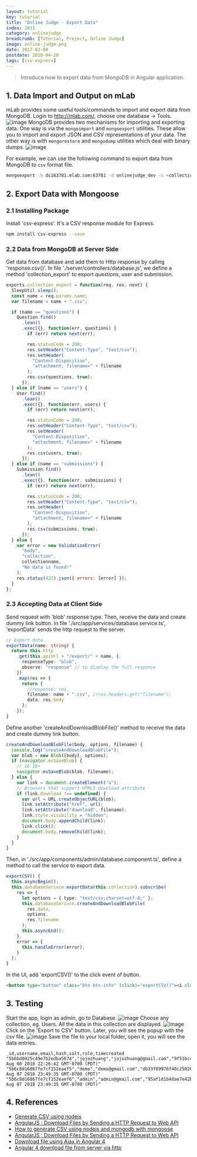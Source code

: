 ```yaml
---
layout: tutorial
key: tutorial
title: "Online Judge - Export Data"
index: 2813
category: onlinejudge
breadcrumb: [Tutorial, Project, Online Judge]
image: online-judge.png
date: 2017-03-08
postdate: 2018-04-20
tags: [csv-express]
---
```


> Introduce how to export data from MongoDB in Angular application.

## 1. Data Import and Output on mLab
mLab provides some useful tools/commands to import and export data from MongoDB. Login to http://mlab.com/, choose one database -> Tools.
![image](/public/images/frontend/2813/mlab_tools.png)
MongoDB provides two mechanisms for importing and exporting data. One way is via the `mongoimport` and `mongoexport` utilities. These allow you to import and export JSON and CSV representations of your data. The other way is with `mongorestore` and `mongodump` utilities which deal with binary dumps.
![image](/public/images/frontend/2813/mlab_commands.png)

For example, we can use the following command to export data from MongoDB to `csv` format file.
```sh
mongoexport -h ds163781.mlab.com:63781 -d onlinejudge_dev -c <collection> -u <user> -p <password> -o <output .csv file> --csv -f <comma-separated list of field names>
```

## 2. Export Data with Mongoose
### 2.1 Installing Package
Install 'csv-express'. It's a CSV response module for Express.
```sh
npm install csv-express --save
```
### 2.2 Data from MongoDB at Server Side
Get data from database and add them to Http response by calling 'response.csv()'. In file './server/controllers/database.js', we define a method 'collection_export' to export questions, user and submission.
```javascript
exports.collection_export = function(req, res, next) {
  SleepUtil.sleep();
  const name = req.params.name;
  var filename = name + ".csv";

  if (name == "questions") {
    Question.find()
      .lean()
      .exec({}, function(err, questions) {
        if (err) return next(err);

        res.statusCode = 200;
        res.setHeader("Content-Type", "text/csv");
        res.setHeader(
          "Content-Disposition",
          "attachment; filename=" + filename
        );
        res.csv(questions, true);
      });
  } else if (name == "users") {
    User.find()
      .lean()
      .exec({}, function(err, users) {
        if (err) return next(err);

        res.statusCode = 200;
        res.setHeader("Content-Type", "text/csv");
        res.setHeader(
          "Content-Disposition",
          "attachment; filename=" + filename
        );
        res.csv(users, true);
      });
  } else if (name == "submissions") {
    Submission.find()
      .lean()
      .exec({}, function(err, submissions) {
        if (err) return next(err);

        res.statusCode = 200;
        res.setHeader("Content-Type", "text/csv");
        res.setHeader(
          "Content-Disposition",
          "attachment; filename=" + filename
        );
        res.csv(submissions, true);
      });
  } else {
    var error = new ValidationError(
      "body",
      "collection",
      collectionname,
      "No data is found!"
    );
    res.status(422).json({ errors: [error] });
  }
};
```
### 2.3 Accepting Data at Client Side
Send request with 'blob' response type. Then, receive the data and create dummy link button. In file './src/app/services/database.service.ts', 'exportData' sends the http request to the server.
```typescript
// Export data
exportData(name: string) {
  return this.http
    .get(this.apiUrl + "/export/" + name, {
      responseType: "blob",
      observe: "response" // to display the full response
    })
    .map(res => {
      return {
        //response: res,
        filename: name + ".csv", //res.headers.get("filename");
        data: res.body
      };
    });
}
```
Define another 'createAndDownloadBlobFile()' method to receive the data and create dummy link button.
```typescript
createAndDownloadBlobFile(body, options, filename) {
  console.log("createAndDownloadBlobFile");
  var blob = new Blob([body], options);
  if (navigator.msSaveBlob) {
    // IE 10+
    navigator.msSaveBlob(blob, filename);
  } else {
    var link = document.createElement("a");
    // Browsers that support HTML5 download attribute
    if (link.download !== undefined) {
      var url = URL.createObjectURL(blob);
      link.setAttribute("href", url);
      link.setAttribute("download", filename);
      link.style.visibility = "hidden";
      document.body.appendChild(link);
      link.click();
      document.body.removeChild(link);
    }
  }
}
```
Then, in './src/app/components/admin/database.component.ts', define a method to call the service to export data.
```typescript
exportCSV() {
  this.asyncBegin();
  this.databaseSerivce.exportData(this.collection).subscribe(
    res => {
      let options = { type: "text/csv;charset=utf-8;" };
      this.databaseSerivce.createAndDownloadBlobFile(
        res.data,
        options,
        res.filename
      );
      this.asyncEnd();
    },
    error => {
      this.handleError(error);
    }
  );
}
```
In the UI, add 'exportCSV()' to the click event of button.
```html
<button type="button" class="btn btn-info" (click)="exportCSV()"><i class="fa fa-file-excel-o"></i> Export to CSV</button>
```

## 3. Testing
Start the app, login as admin, go to Database.
![image](/public/images/frontend/2813/test_menu.png)
Choose any collection, eg. Users. All the data in this collection are displayed.
![image](/public/images/frontend/2813/test_database.png)
Click on the 'Export to CSV' button. Later, you will see the popup with the csv file.
![image](/public/images/frontend/2813/test_download.png)
Save the file to your local folder, open it, you will see the data entries.
```csv
_id,username,email,hash,salt,role,timecreated
"5b6bd0925c49e7b2edba5674","jojozhuang","jojozhuang@gmail.com","9f51bcd7a80a8da6fa02dcc9e136cd2ea5a08a24c988e4d822ebeb0b3eb430fd9a62af4fc6e1c456cb12cbc5b8792f737166ca39b3bb0fe4d34e1cd1ae134fd3","f8dae7c30d811b322b8763afc424fec0","admin","Wed Aug 08 2018 22:26:42 GMT-0700 (PDT)"
"5b6c8d16867fe7cf152eaef5","demo","demo@gmail.com","db33f89976f40c25026eb60ca8975c5391015b8f3ea42e18f38a10b65833f977bbd1093b034b3435ef21ca5edb9f541edd991254c0e370b13cf6cfbe2d865457","a9c0ad6442a6c14e0fb426312359845e","regular","Tue Aug 07 2018 23:49:35 GMT-0700 (PDT)"
"5b6c8d16867fe7cf152eaef6","admin","admin@gmail.com","95af1d1b4dae7e42b23e15fe3fad7d9360d828eba3bce126bf40f9595ad940b28690907a2b4a976898561cb725b3fc562d793596a040826f41cfaccd40825812","7df2bb6d0c96a4fd83c92d79b3f8e68d","admin","Tue Aug 07 2018 23:49:35 GMT-0700 (PDT)"
```

## 4. References
* [Generate CSV using nodejs](http://programmerblog.net/generate-csv-using-nodejs/)
* [AngularJS : Download Files by Sending a HTTP Request to Web API](http://jaliyaudagedara.blogspot.com/2016/05/angularjs-download-files-by-sending.html)
* [How to generate CSV using nodejs and mongodb with mongoose](http://programmerblog.net/generate-csv-using-nodejs/)
* [AngularJS : Download Files by Sending a HTTP Request to Web API](http://jaliyaudagedara.blogspot.com/2016/05/angularjs-download-files-by-sending.html)
* [Download file using Ajax in Angular 4](https://medium.com/@radicalloop/download-file-using-ajax-in-angular-4-50109564bf17)
* [Angular 4 download file from server via http](http://jslim.net/blog/2018/03/13/Angular-4-download-file-from-server-via-http/)

